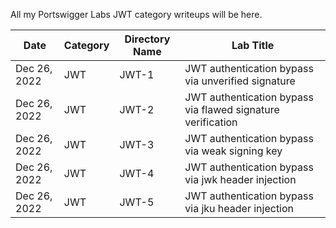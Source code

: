All my Portswigger Labs JWT category writeups will be here.

Date	 	  | Category                       | Directory Name | Lab Title
--------------|--------------------------------|----------------|----------------------
Dec 26, 2022  | JWT                            | JWT-1          | JWT authentication bypass via unverified signature
Dec 26, 2022  | JWT                            | JWT-2          | JWT authentication bypass via flawed signature verification
Dec 26, 2022  | JWT                            | JWT-3          | JWT authentication bypass via weak signing key
Dec 26, 2022  | JWT                            | JWT-4          | JWT authentication bypass via jwk header injection
Dec 26, 2022  | JWT                            | JWT-5          | JWT authentication bypass via jku header injection